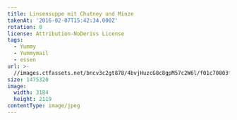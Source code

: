 ```yaml
---
title: Linsensuppe mit Chutney und Minze
takenAt: '2016-02-07T15:42:34.000Z'
rotation: 0
license: Attribution-NoDerivs License
tags:
  - Yummy
  - Yummymail
  - essen
url: >-
  //images.ctfassets.net/bncv3c2gt878/4bvjHuzcG8c8gpM57c2W6l/f01c70803fc3a85dc9c4484b6fff3510/linsensuppe-mit-chutney-und-minze_24866012181_o
size: 1475320
image:
  width: 3184
  height: 2119
contentType: image/jpeg
---
```


